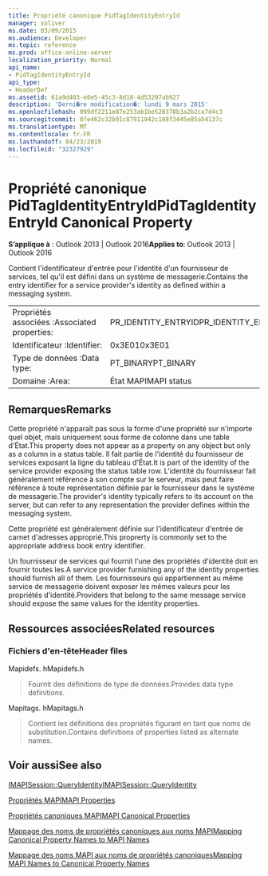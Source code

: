 ```yaml
---
title: Propriété canonique PidTagIdentityEntryId
manager: soliver
ms.date: 03/09/2015
ms.audience: Developer
ms.topic: reference
ms.prod: office-online-server
localization_priority: Normal
api_name:
- PidTagIdentityEntryId
api_type:
- HeaderDef
ms.assetid: 61a9d403-e0e5-45c3-8d18-4d53207ab927
description: 'Derni�re modification�: lundi 9 mars 2015'
ms.openlocfilehash: 099df2211e87e253ab1be520378b3a2b2ca7d4c3
ms.sourcegitcommit: 8fe462c32b91c87911942c188f3445e85a54137c
ms.translationtype: MT
ms.contentlocale: fr-FR
ms.lasthandoff: 04/23/2019
ms.locfileid: "32327929"
---
```

# <a name="pidtagidentityentryid-canonical-property"></a><span data-ttu-id="362a7-103">Propriété canonique PidTagIdentityEntryId</span><span class="sxs-lookup"><span data-stu-id="362a7-103">PidTagIdentityEntryId Canonical Property</span></span>

  
  
<span data-ttu-id="362a7-104">**S’applique à** : Outlook 2013 | Outlook 2016</span><span class="sxs-lookup"><span data-stu-id="362a7-104">**Applies to**: Outlook 2013 | Outlook 2016</span></span> 
  
<span data-ttu-id="362a7-105">Contient l'identificateur d'entrée pour l'identité d'un fournisseur de services, tel qu'il est défini dans un système de messagerie.</span><span class="sxs-lookup"><span data-stu-id="362a7-105">Contains the entry identifier for a service provider's identity as defined within a messaging system.</span></span> 
  
|||
|:-----|:-----|
|<span data-ttu-id="362a7-106">Propriétés associées :</span><span class="sxs-lookup"><span data-stu-id="362a7-106">Associated properties:</span></span>  <br/> |<span data-ttu-id="362a7-107">PR_IDENTITY_ENTRYID</span><span class="sxs-lookup"><span data-stu-id="362a7-107">PR_IDENTITY_ENTRYID</span></span>  <br/> |
|<span data-ttu-id="362a7-108">Identificateur :</span><span class="sxs-lookup"><span data-stu-id="362a7-108">Identifier:</span></span>  <br/> |<span data-ttu-id="362a7-109">0x3E01</span><span class="sxs-lookup"><span data-stu-id="362a7-109">0x3E01</span></span>  <br/> |
|<span data-ttu-id="362a7-110">Type de données :</span><span class="sxs-lookup"><span data-stu-id="362a7-110">Data type:</span></span>  <br/> |<span data-ttu-id="362a7-111">PT_BINARY</span><span class="sxs-lookup"><span data-stu-id="362a7-111">PT_BINARY</span></span>  <br/> |
|<span data-ttu-id="362a7-112">Domaine :</span><span class="sxs-lookup"><span data-stu-id="362a7-112">Area:</span></span>  <br/> |<span data-ttu-id="362a7-113">État MAPI</span><span class="sxs-lookup"><span data-stu-id="362a7-113">MAPI status</span></span>  <br/> |
   
## <a name="remarks"></a><span data-ttu-id="362a7-114">Remarques</span><span class="sxs-lookup"><span data-stu-id="362a7-114">Remarks</span></span>

<span data-ttu-id="362a7-115">Cette propriété n'apparaît pas sous la forme d'une propriété sur n'importe quel objet, mais uniquement sous forme de colonne dans une table d'État.</span><span class="sxs-lookup"><span data-stu-id="362a7-115">This property does not appear as a property on any object but only as a column in a status table.</span></span> <span data-ttu-id="362a7-116">Il fait partie de l'identité du fournisseur de services exposant la ligne du tableau d'État.</span><span class="sxs-lookup"><span data-stu-id="362a7-116">It is part of the identity of the service provider exposing the status table row.</span></span> <span data-ttu-id="362a7-117">L'identité du fournisseur fait généralement référence à son compte sur le serveur, mais peut faire référence à toute représentation définie par le fournisseur dans le système de messagerie.</span><span class="sxs-lookup"><span data-stu-id="362a7-117">The provider's identity typically refers to its account on the server, but can refer to any representation the provider defines within the messaging system.</span></span> 
  
<span data-ttu-id="362a7-118">Cette propriété est généralement définie sur l'identificateur d'entrée de carnet d'adresses approprié.</span><span class="sxs-lookup"><span data-stu-id="362a7-118">This proprerty is commonly set to the appropriate address book entry identifier.</span></span> 
  
<span data-ttu-id="362a7-119">Un fournisseur de services qui fournit l'une des propriétés d'identité doit en fournir toutes les.</span><span class="sxs-lookup"><span data-stu-id="362a7-119">A service provider furnishing any of the identity properties should furnish all of them.</span></span> <span data-ttu-id="362a7-120">Les fournisseurs qui appartiennent au même service de messagerie doivent exposer les mêmes valeurs pour les propriétés d'identité.</span><span class="sxs-lookup"><span data-stu-id="362a7-120">Providers that belong to the same message service should expose the same values for the identity properties.</span></span> 
  
## <a name="related-resources"></a><span data-ttu-id="362a7-121">Ressources associées</span><span class="sxs-lookup"><span data-stu-id="362a7-121">Related resources</span></span>

### <a name="header-files"></a><span data-ttu-id="362a7-122">Fichiers d'en-tête</span><span class="sxs-lookup"><span data-stu-id="362a7-122">Header files</span></span>

<span data-ttu-id="362a7-123">Mapidefs. h</span><span class="sxs-lookup"><span data-stu-id="362a7-123">Mapidefs.h</span></span>
  
> <span data-ttu-id="362a7-124">Fournit des définitions de type de données.</span><span class="sxs-lookup"><span data-stu-id="362a7-124">Provides data type definitions.</span></span>
    
<span data-ttu-id="362a7-125">Mapitags. h</span><span class="sxs-lookup"><span data-stu-id="362a7-125">Mapitags.h</span></span>
  
> <span data-ttu-id="362a7-126">Contient les définitions des propriétés figurant en tant que noms de substitution.</span><span class="sxs-lookup"><span data-stu-id="362a7-126">Contains definitions of properties listed as alternate names.</span></span>
    
## <a name="see-also"></a><span data-ttu-id="362a7-127">Voir aussi</span><span class="sxs-lookup"><span data-stu-id="362a7-127">See also</span></span>



[<span data-ttu-id="362a7-128">IMAPISession::QueryIdentity</span><span class="sxs-lookup"><span data-stu-id="362a7-128">IMAPISession::QueryIdentity</span></span>](imapisession-queryidentity.md)


[<span data-ttu-id="362a7-129">Propriétés MAPI</span><span class="sxs-lookup"><span data-stu-id="362a7-129">MAPI Properties</span></span>](mapi-properties.md)
  
[<span data-ttu-id="362a7-130">Propriétés canoniques MAPI</span><span class="sxs-lookup"><span data-stu-id="362a7-130">MAPI Canonical Properties</span></span>](mapi-canonical-properties.md)
  
[<span data-ttu-id="362a7-131">Mappage des noms de propriétés canoniques aux noms MAPI</span><span class="sxs-lookup"><span data-stu-id="362a7-131">Mapping Canonical Property Names to MAPI Names</span></span>](mapping-canonical-property-names-to-mapi-names.md)
  
[<span data-ttu-id="362a7-132">Mappage des noms MAPI aux noms de propriétés canoniques</span><span class="sxs-lookup"><span data-stu-id="362a7-132">Mapping MAPI Names to Canonical Property Names</span></span>](mapping-mapi-names-to-canonical-property-names.md)

